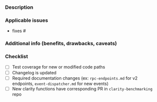 <!--
  IMPORTANT
  Pull requests are ideal for making small changes to this project. However, they are NOT an appropriate venue to introducing non-trivial or breaking changes to the codebase.

  For introducing non-trivial or breaking changes to the codebase, please follow the SIP (Stacks Improvement Proposal) process documented here:
  https://github.com/blockstack/stacks-blockchain/blob/master/sip/sip-000-stacks-improvement-proposal-process.md.
-->

### Description

### Applicable issues
- fixes #

### Additional info (benefits, drawbacks, caveats)

### Checklist
- [ ] Test coverage for new or modified code paths
- [ ] Changelog is updated
- [ ] Required documentation changes (ex: `rpc-endpoints.md` for v2 endpoints, `event-dispatcher.md` for new events)
- [ ] New clarity functions have corresponding PR in `clarity-benchmarking` repo
